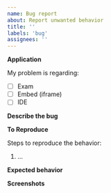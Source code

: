 ```yaml
---
name: Bug report
about: Report unwanted behavior
title: ''
labels: 'bug'
assignees: ''
---
```


**Application**

<!--
Add an 'x' between the '[ ]' brackets to mark which of the applications your
problem applies to.
-->

My problem is regarding:

- [ ] Exam
- [ ] Embed (iframe)
- [ ] IDE

**Describe the bug**

<!--
A clear and concise description of what the bug is.
-->

**To Reproduce**

Steps to reproduce the behavior:

1. ...

**Expected behavior**

<!--
A clear and concise description of what you expected to happen.
-->

**Screenshots**

<!--
If applicable, add screenshots to help explain your problem.
-->
